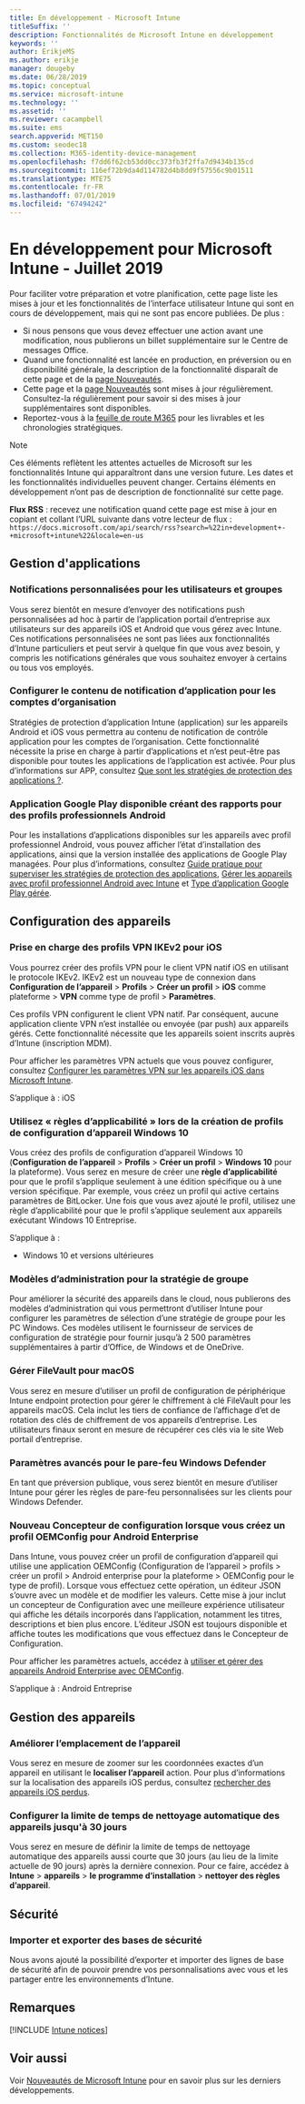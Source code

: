 ```yaml
---
title: En développement - Microsoft Intune
titleSuffix: ''
description: Fonctionnalités de Microsoft Intune en développement
keywords: ''
author: ErikjeMS
ms.author: erikje
manager: dougeby
ms.date: 06/28/2019
ms.topic: conceptual
ms.service: microsoft-intune
ms.technology: ''
ms.assetid: ''
ms.reviewer: cacampbell
ms.suite: ems
search.appverid: MET150
ms.custom: seodec18
ms.collection: M365-identity-device-management
ms.openlocfilehash: f7dd6f62cb53dd0cc373fb3f2ffa7d9434b135cd
ms.sourcegitcommit: 116ef72b9da4d114782d4b8dd9f57556c9b01511
ms.translationtype: MTE75
ms.contentlocale: fr-FR
ms.lasthandoff: 07/01/2019
ms.locfileid: "67494242"
---
```

# <a name="in-development-for-microsoft-intune---july-2019"></a>En développement pour Microsoft Intune - Juillet 2019

Pour faciliter votre préparation et votre planification, cette page liste les mises à jour et les fonctionnalités de l’interface utilisateur Intune qui sont en cours de développement, mais qui ne sont pas encore publiées. De plus :

- Si nous pensons que vous devez effectuer une action avant une modification, nous publierons un billet supplémentaire sur le Centre de messages Office.
- Quand une fonctionnalité est lancée en production, en préversion ou en disponibilité générale, la description de la fonctionnalité disparaît de cette page et de la [page Nouveautés](whats-new.md).
- Cette page et la [page Nouveautés](whats-new.md) sont mises à jour régulièrement. Consultez-la régulièrement pour savoir si des mises à jour supplémentaires sont disponibles.
- Reportez-vous à la [feuille de route M365](https://www.microsoft.com/microsoft-365/roadmap?rtc=2&filters=EMS) pour les livrables et les chronologies stratégiques.

> [!Note]
> Ces éléments reflètent les attentes actuelles de Microsoft sur les fonctionnalités Intune qui apparaîtront dans une version future. Les dates et les fonctionnalités individuelles peuvent changer. Certains éléments en développement n’ont pas de description de fonctionnalité sur cette page.

**Flux RSS** : recevez une notification quand cette page est mise à jour en copiant et collant l’URL suivante dans votre lecteur de flux : `https://docs.microsoft.com/api/search/rss?search=%22in+development+-+microsoft+intune%22&locale=en-us`

<!--
## What's coming to Intune in the Azure portal 
## What's coming to Intune apps
## Notices
-->

<!-- Common categories:  
#### App management
#### Device configuration
#### Device enrollment
#### Device management
#### Intune apps
#### Monitor and troubleshoot
#### Role-based access control
#### Security

-->
 
<!-- ***********************************************-->
## <a name="app-management"></a>Gestion d'applications


### <a name="customized-notifications-for-users-and-groups-------16766574-----"></a>Notifications personnalisées pour les utilisateurs et groupes    <!-- 16766574   -->
Vous serez bientôt en mesure d’envoyer des notifications push personnalisées ad hoc à partir de l’application portail d’entreprise aux utilisateurs sur des appareils iOS et Android que vous gérez avec Intune. Ces notifications personnalisées ne sont pas liées aux fonctionnalités d’Intune particuliers et peut servir à quelque fin que vous avez besoin, y compris les notifications générales que vous souhaitez envoyer à certains ou tous vos employés.  

### <a name="configure-app-notification-content-for-organization-accounts----2576686---"></a>Configurer le contenu de notification d’application pour les comptes d’organisation <!-- 2576686 -->
Stratégies de protection d’application Intune (application) sur les appareils Android et iOS vous permettra au contenu de notification de contrôle application pour les comptes de l’organisation. Cette fonctionnalité nécessite la prise en charge à partir d’applications et n’est peut-être pas disponible pour toutes les applications de l’application est activée. Pour plus d’informations sur APP, consultez [Que sont les stratégies de protection des applications ?](app-protection-policy.md).

### <a name="available-google-play-app-reporting-for-android-work-profiles----3041956----"></a>Application Google Play disponible créant des rapports pour des profils professionnels Android <!-- 3041956  -->
Pour les installations d’applications disponibles sur les appareils avec profil professionnel Android, vous pouvez afficher l’état d’installation des applications, ainsi que la version installée des applications de Google Play managées. Pour plus d’informations, consultez [Guide pratique pour superviser les stratégies de protection des applications](app-protection-policies-monitor.md), [Gérer les appareils avec profil professionnel Android avec Intune](android-enterprise-overview.md) et [Type d’application Google Play gérée](apps-add-android-for-work.md#managed-google-play-app-type).

<!-- ***********************************************-->
## <a name="device-configuration"></a>Configuration des appareils


### <a name="support-for-ikev2-vpn-profiles-for-ios----1943438---"></a>Prise en charge des profils VPN IKEv2 pour iOS <!-- 1943438 -->
Vous pourrez créer des profils VPN pour le client VPN natif iOS en utilisant le protocole IKEv2. IKEv2 est un nouveau type de connexion dans **Configuration de l’appareil** > **Profils** > **Créer un profil** > **iOS** comme plateforme > **VPN** comme type de profil > **Paramètres**.

Ces profils VPN configurent le client VPN natif. Par conséquent, aucune application cliente VPN n’est installée ou envoyée (par push) aux appareils gérés. Cette fonctionnalité nécessite que les appareils soient inscrits auprès d’Intune (inscription MDM).

Pour afficher les paramètres VPN actuels que vous pouvez configurer, consultez [Configurer les paramètres VPN sur les appareils iOS dans Microsoft Intune](vpn-settings-ios.md).

S’applique à : iOS

### <a name="use-applicability-rules-when-creating-windows-10-device-configuration-profiles----2549910---"></a>Utilisez « règles d’applicabilité » lors de la création de profils de configuration d’appareil Windows 10 <!-- 2549910 -->
Vous créez des profils de configuration d’appareil Windows 10 (**Configuration de l’appareil** > **Profils** > **Créer un profil** > **Windows 10** pour la plateforme). Vous serez en mesure de créer une **règle d’applicabilité** pour que le profil s’applique seulement à une édition spécifique ou à une version spécifique. Par exemple, vous créez un profil qui active certains paramètres de BitLocker. Une fois que vous avez ajouté le profil, utilisez une règle d’applicabilité pour que le profil s’applique seulement aux appareils exécutant Windows 10 Entreprise.

S’applique à : 
- Windows 10 et versions ultérieures

### <a name="administrative-templates-for-group-policy---------3510695---"></a>Modèles d’administration pour la stratégie de groupe     <!--  3510695 -->
Pour améliorer la sécurité des appareils dans le cloud, nous publierons des modèles d’administration qui vous permettront d’utiliser Intune pour configurer les paramètres de sélection d’une stratégie de groupe pour les PC Windows.  Ces modèles utilisent le fournisseur de services de configuration de stratégie pour fournir jusqu’à 2 500 paramètres supplémentaires à partir d’Office, de Windows et de OneDrive.

### <a name="manage-filevault-for-macos-------3858502--1210104-----"></a>Gérer FileVault pour macOS   <!--  3858502 + 1210104   -->
Vous serez en mesure d’utiliser un profil de configuration de périphérique Intune endpoint protection pour gérer le chiffrement à clé FileVault pour les appareils macOS. Cela inclut les tiers de confiance de l’affichage d’et de rotation des clés de chiffrement de vos appareils d’entreprise. Les utilisateurs finaux seront en mesure de récupérer ces clés via le site Web portail d’entreprise.

### <a name="advanced-settings-for-windows-defender-firewall-------1311949-------"></a>Paramètres avancés pour le pare-feu Windows Defender   <!--  1311949     -->
En tant que préversion publique, vous serez bientôt en mesure d’utiliser Intune pour gérer les règles de pare-feu personnalisées sur les clients pour Windows Defender.  

### <a name="new-configuration-designer-when-creating-an-oemconfig-profile-for-android-enterprise----3712769----"></a>Nouveau Concepteur de configuration lorsque vous créez un profil OEMConfig pour Android Enterprise <!-- 3712769  -->
Dans Intune, vous pouvez créer un profil de configuration d’appareil qui utilise une application OEMConfig (Configuration de l’appareil > profils > créer un profil > Android enterprise pour la plateforme > OEMConfig pour le type de profil). Lorsque vous effectuez cette opération, un éditeur JSON s’ouvre avec un modèle et de modifier les valeurs. Cette mise à jour inclut un concepteur de Configuration avec une meilleure expérience utilisateur qui affiche les détails incorporés dans l’application, notamment les titres, descriptions et bien plus encore. L’éditeur JSON est toujours disponible et affiche toutes les modifications que vous effectuez dans le Concepteur de Configuration.

Pour afficher les paramètres actuels, accédez à [utiliser et gérer des appareils Android Enterprise avec OEMConfig](android-oem-configuration-overview.md).

S’applique à : Android Entreprise


<!-- ***********************************************-->
## <a name="device-management"></a>Gestion des appareils

### <a name="improve-device-location---3855417---"></a>Améliorer l’emplacement de l’appareil<!-- 3855417 -->
Vous serez en mesure de zoomer sur les coordonnées exactes d’un appareil en utilisant le **localiser l’appareil** action. Pour plus d’informations sur la localisation des appareils iOS perdus, consultez [rechercher des appareils iOS perdus](device-locate.md).

### <a name="configure-automatic-device-clean-up-time-limit-down-to-30-days---4231059----"></a>Configurer la limite de temps de nettoyage automatique des appareils jusqu'à 30 jours <!--4231059  -->
Vous serez en mesure de définir la limite de temps de nettoyage automatique des appareils aussi courte que 30 jours (au lieu de la limite actuelle de 90 jours) après la dernière connexion. Pour ce faire, accédez à **Intune** > **appareils** > **le programme d’installation** > **nettoyer des règles d’appareil**.


<!-- ***********************************************-->
## <a name="security"></a>Sécurité

### <a name="import-and-export-security-baselines------3408610------------"></a>Importer et exporter des bases de sécurité    <!--3408610          -->  
Nous avons ajouté la possibilité d’exporter et importer des lignes de base de sécurité afin de pouvoir prendre vos personnalisations avec vous et les partager entre les environnements d’Intune.



<!-- ***********************************************-->
## <a name="notices"></a>Remarques

[!INCLUDE [Intune notices](./includes/intune-notices.md)]

## <a name="see-also"></a>Voir aussi
Voir [Nouveautés de Microsoft Intune](whats-new.md) pour en savoir plus sur les derniers développements.


